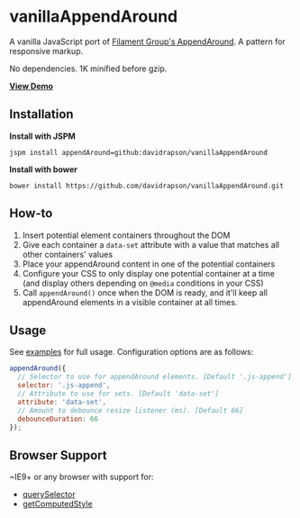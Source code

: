 # vanillaAppendAround

A vanilla JavaScript port of [Filament Group's AppendAround](https://github.com/filamentgroup/AppendAround). A pattern for responsive markup.

No dependencies. 1K minified before gzip.

**[View Demo](https://rawgit.com/davidrapson/vanillaAppendAround/master/examples/global/index.html)**

## Installation

**Install with JSPM**
```
jspm install appendAround=github:davidrapson/vanillaAppendAround
```

**Install with bower**
```
bower install https://github.com/davidrapson/vanillaAppendAround.git
```

## How-to

1. Insert potential element containers throughout the DOM
2. Give each container a `data-set` attribute with a value that matches all other containers' values
3. Place your appendAround content in one of the potential containers
4. Configure your CSS to only display one potential container at a time (and display others depending on `@media` conditions in your CSS)
5. Call `appendAround()` once when the DOM is ready, and it'll keep all appendAround elements in a visible container at all times.

## Usage

See [examples](examples/) for full usage. Configuration options are as follows:

```js
appendAround({
  // Selector to use for appendAround elements. [Default '.js-append']
  selector: '.js-append',
  // Attribute to use for sets. [Default 'data-set']
  attribute: 'data-set',
  // Amount to debounce resize listener (ms). [Default 66]
  debounceDuration: 66
});
```

## Browser Support

~IE9+ or any browser with support for:

- [querySelector](http://caniuse.com/#search=querySelector)
- [getComputedStyle](http://caniuse.com/#search=getComputedStyle)
